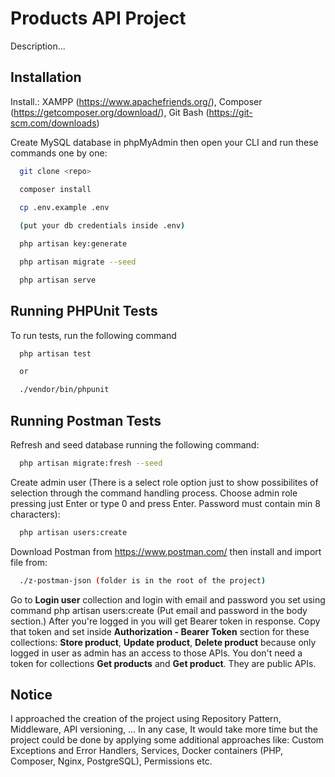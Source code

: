 
# Products API Project

Description...


## Installation

Install.: 
XAMPP (https://www.apachefriends.org/), 
Composer (https://getcomposer.org/download/), 
Git Bash (https://git-scm.com/downloads) 

Create MySQL database in phpMyAdmin then open your CLI and run these commands one by one:

```bash
  git clone <repo>

  composer install

  cp .env.example .env 
  
  (put your db credentials inside .env)

  php artisan key:generate

  php artisan migrate --seed

  php artisan serve


```
    
## Running PHPUnit Tests

To run tests, run the following command

```bash
  php artisan test

  or

  ./vendor/bin/phpunit
```
## Running Postman Tests

Refresh and seed database running the following command:

```bash
  php artisan migrate:fresh --seed
```

Create admin user (There is a select role option just to show possibilites of selection through the command handling process. Choose admin role pressing just Enter or type 0 and press Enter. Password must contain min 8 characters):

```bash
  php artisan users:create
```

Download Postman from https://www.postman.com/ then install and import file from:

```bash
  ./z-postman-json (folder is in the root of the project)
```

Go to <b>Login user</b> collection and login with email and password you set using command php artisan users:create (Put email and password in the body section.) After you're logged in you will get Bearer token in response. Copy that token and set inside <b>Authorization - Bearer Token</b> section for these collections: <b>Store product</b>, <b>Update product</b>, <b>Delete product</b> because only logged in user as admin has an access to those APIs. You don't need a token for collections <b>Get products</b> and <b>Get product</b>. They are public APIs.

## Notice

I approached the creation of the project using Repository Pattern, Middleware, API versioning, ... In any case, It would take more time but the project could be done by applying some additional approaches like: Custom Exceptions and Error Handlers, Services, Docker containers (PHP, Composer, Nginx, PostgreSQL), Permissions etc. 